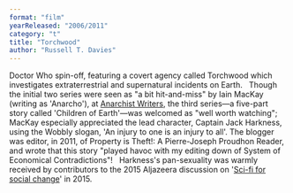 ```yaml
---
format: "film"
yearReleased: "2006/2011"
category: "t"
title: "Torchwood"
author: "Russell T. Davies"
---
```

Doctor Who spin-off, featuring a covert agency  called Torchwood which investigates extraterrestrial and supernatural incidents  on Earth.
 
Though the initial two series were seen as "a bit  hit-and-miss" by Iain MacKay (writing as 'Anarcho'), at <a href="http://anarchism.pageabode.com/anarcho/captain-jack-gets-all-wobbly"> Anarchist Writers</a>, the third series—a five-part story called 'Children of  Earth'—was welcomed as "well worth watching"; MacKay especially appreciated the  lead character, Captain Jack Harkness, using the Wobbly slogan, 'An injury to  one is an injury to all'. The blogger was editor, in 2011, of Property is Theft!: A Pierre-Joseph Proudhon Reader,  and wrote that this story "played havoc with my editing down of System of  Economical Contradictions"!
 
Harkness's pan-sexuality was warmly received by  contributors to the 2015 Aljazeera discussion on '<a href="http://www.stream.aljazeera.com/story/201512101712-0025112">Sci-fi  for social change</a>' in 2015.
